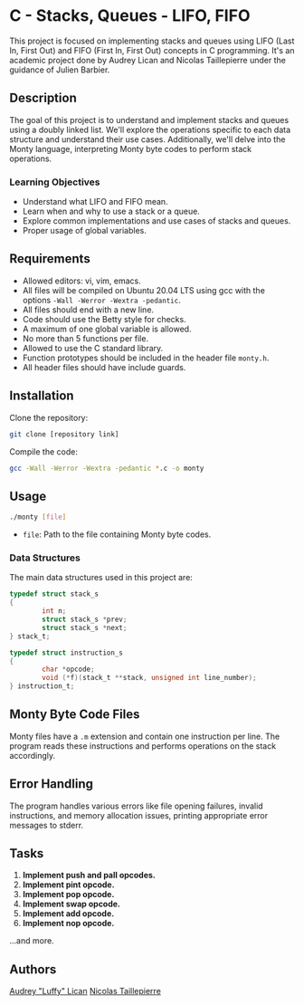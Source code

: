 # C - Stacks, Queues - LIFO, FIFO

This project is focused on implementing stacks and queues using LIFO (Last In, First Out) and FIFO (First In, First Out) concepts in C programming. It's an academic project done by Audrey Lican and Nicolas Taillepierre under the guidance of Julien Barbier.

## Description

The goal of this project is to understand and implement stacks and queues using a doubly linked list. We'll explore the operations specific to each data structure and understand their use cases. Additionally, we'll delve into the Monty language, interpreting Monty byte codes to perform stack operations.

### Learning Objectives

- Understand what LIFO and FIFO mean.
- Learn when and why to use a stack or a queue.
- Explore common implementations and use cases of stacks and queues.
- Proper usage of global variables.

## Requirements

- Allowed editors: vi, vim, emacs.
- All files will be compiled on Ubuntu 20.04 LTS using gcc with the options `-Wall -Werror -Wextra -pedantic`.
- All files should end with a new line.
- Code should use the Betty style for checks.
- A maximum of one global variable is allowed.
- No more than 5 functions per file.
- Allowed to use the C standard library.
- Function prototypes should be included in the header file `monty.h`.
- All header files should have include guards.

## Installation

Clone the repository:

```bash
git clone [repository link]
```

Compile the code:

```bash
gcc -Wall -Werror -Wextra -pedantic *.c -o monty
```

## Usage

```bash
./monty [file]
```

- `file`: Path to the file containing Monty byte codes.

### Data Structures

The main data structures used in this project are:

```c
typedef struct stack_s
{
        int n;
        struct stack_s *prev;
        struct stack_s *next;
} stack_t;

typedef struct instruction_s
{
        char *opcode;
        void (*f)(stack_t **stack, unsigned int line_number);
} instruction_t;
```


## Monty Byte Code Files

Monty files have a `.m` extension and contain one instruction per line. The program reads these instructions and performs operations on the stack accordingly.

## Error Handling

The program handles various errors like file opening failures, invalid instructions, and memory allocation issues, printing appropriate error messages to stderr.

## Tasks

1. **Implement push and pall opcodes.**
2. **Implement pint opcode.**
3. **Implement pop opcode.**
4. **Implement swap opcode.**
5. **Implement add opcode.**
6. **Implement nop opcode.**

...and more.

## Authors

[Audrey "Luffy" Lican](https://github.com/AudreyLican)
[Nicolas Taillepierre](https://github.com/TaillepierreN)
